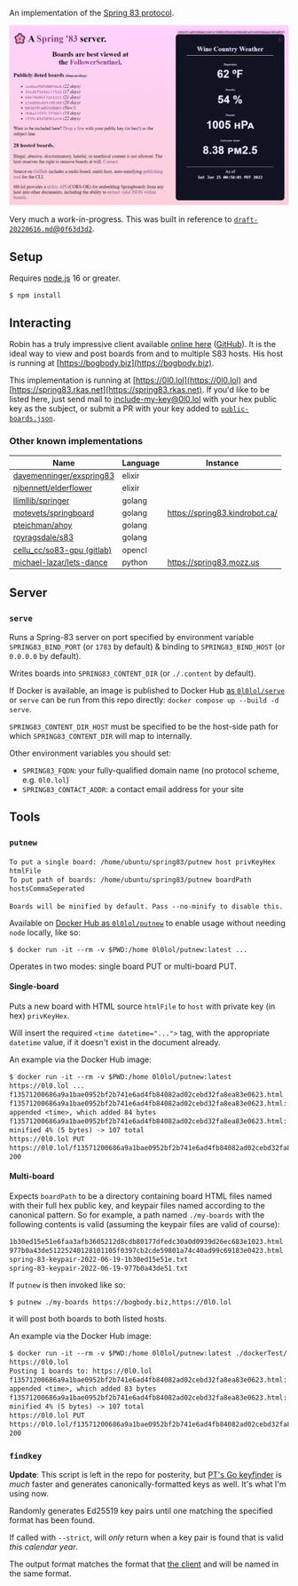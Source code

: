 An implementation of the [Spring 83 protocol](https://github.com/robinsloan/spring-83-spec).

![A screenshot of a host running serve, showing a selected Springboard](.github/serve-ss.png)

Very much a work-in-progress. This was built in reference to [`draft-20220616.md`@`0f63d3d2`](https://github.com/robinsloan/spring-83-spec/blob/0f63d3d25125106ad23428bcdaeb43b2c7840d53/draft-20220616.md).

## Setup

Requires [node.js](https://nodejs.org/) 16 or greater.

```
$ npm install
```

## Interacting

Robin has a truly impressive client available [online here](https://followersentinel.com/) ([GitHub](https://github.com/robinsloan/the-oakland-follower-sentinel)). It is the ideal way to view and post boards from and to multiple S83 hosts. His host is running at [https://bogbody.biz](https://bogbody.biz).

This implementation is running at [https://0l0.lol](https://0l0.lol) and [https://spring83.rkas.net](https://spring83.rkas.net). If you'd like to be listed here, just send mail to include-my-key@0l0.lol with your hex public key as the subject, or submit a PR with your key added to [`public-boards.json`](/public-boards.json).

### Other known implementations

| Name | Language | Instance |
| -------------------------- | ------------------- | -------------------------|
| [davemenninger/exspring83](https://github.com/davemenninger/exspring83) | elixir | |
| [njbennett/elderflower](https://github.com/njbennett/elderflower) | elixir | |
| [llimllib/springer](https://github.com/llimllib/springer) | golang | |
| [motevets/springboard](https://github.com/motevets/springboard) | golang | https://spring83.kindrobot.ca/ |
| [pteichman/ahoy](https://github.com/pteichman/ahoy) | golang | |
| [royragsdale/s83](https://github.com/royragsdale/s83) | golang | |
| [cellu_cc/so83-gpu (gitlab)](https://gitlab.com/cellu_cc/so83-gpu) | opencl | |
| [michael-lazar/lets-dance](https://github.com/michael-lazar/lets-dance) | python | https://spring83.mozz.us |

## Server

### `serve`

Runs a Spring-83 server on port specified by environment variable `SPRING83_BIND_PORT` (or `1783` by default) & binding to `SPRING83_BIND_HOST` (or `0.0.0.0` by default).

Writes boards into `SPRING83_CONTENT_DIR` (or `./.content` by default).

If Docker is available, an image is published to Docker Hub [as <code>0l0lol/serve</code>](https://hub.docker.com/r/0l0lol/serve) or `serve` can be run from this repo directly: `docker compose up --build -d serve`.

`SPRING83_CONTENT_DIR_HOST` must be specified to be the host-side path for which `SPRING83_CONTENT_DIR` will map to internally.

Other environment variables you should set:
  * `SPRING83_FQDN`: your fully-qualified domain name (no protocol scheme, e.g. `0l0.lol`)
  * `SPRING83_CONTACT_ADDR`: a contact email address for your site

## Tools

### `putnew`

```
To put a single board: /home/ubuntu/spring83/putnew host privKeyHex htmlFile
To put path of boards: /home/ubuntu/spring83/putnew boardPath hostsCommaSeperated

Boards will be minified by default. Pass --no-minify to disable this.
```

Available on [Docker Hub as `0l0lol/putnew`](https://hub.docker.com/r/0l0lol/putnew/tags) to
enable usage without needing `node` locally, like so:

```
$ docker run -it --rm -v $PWD:/home 0l0lol/putnew:latest ...
```

Operates in two modes: single board PUT or multi-board PUT.

#### Single-board

Puts a new board with HTML source `htmlFile` to `host` with private key (in hex) `privKeyHex`.

Will insert the required `<time datetime="...">` tag, with the appropriate `datetime` value, if it doesn't exist in the document already.

An example via the Docker Hub image:

```
$ docker run -it --rm -v $PWD:/home 0l0lol/putnew:latest https://0l0.lol ... f13571200686a9a1bae0952bf2b741e6ad4fb84082ad02cebd32fa8ea83e0623.html
f13571200686a9a1bae0952bf2b741e6ad4fb84082ad02cebd32fa8ea83e0623.html: appended <time>, which added 84 bytes
f13571200686a9a1bae0952bf2b741e6ad4fb84082ad02cebd32fa8ea83e0623.html: minified 4% (5 bytes) -> 107 total
https://0l0.lol PUT https://0l0.lol/f13571200686a9a1bae0952bf2b741e6ad4fb84082ad02cebd32fa8ea83e0623 200
```

#### Multi-board

Expects `boardPath` to be a directory containing board HTML files named with their full hex public key, and keypair files named according to the canonical pattern. So for example, a path named `./my-boards` with the following contents is valid (assuming the keypair files are valid of course):

```
1b30ed15e51e6faa3afb3605212d8cdb80177dfedc30a0d0939d26ec683e1023.html
977b0a43de51225240128101105f0397cb2cde59801a74c40ad99c69183e0423.html
spring-83-keypair-2022-06-19-1b30ed15e51e.txt
spring-83-keypair-2022-06-19-977b0a43de51.txt
```

If `putnew` is then invoked like so:

```
$ putnew ./my-boards https://bogbody.biz,https://0l0.lol
```

it will post both boards to both listed hosts.

An example via the Docker Hub image:

```
$ docker run -it --rm -v $PWD:/home 0l0lol/putnew:latest ./dockerTest/ https://0l0.lol
Posting 1 boards to: https://0l0.lol
f13571200686a9a1bae0952bf2b741e6ad4fb84082ad02cebd32fa8ea83e0623.html: appended <time>, which added 83 bytes
f13571200686a9a1bae0952bf2b741e6ad4fb84082ad02cebd32fa8ea83e0623.html: minified 4% (5 bytes) -> 107 total
https://0l0.lol PUT https://0l0.lol/f13571200686a9a1bae0952bf2b741e6ad4fb84082ad02cebd32fa8ea83e0623 200
```

### `findkey`

**Update**: This script is left in the repo for posterity, but [PT's Go keyfinder](https://github.com/pteichman/ahoy) is <i>much</i> faster and generates canonically-formatted keys as well. It's what I'm using now.

Randomly generates Ed25519 key pairs until one matching the specified format has been found.

If called with `--strict`, will _only_ return when a key pair is found that is valid _this calendar year_.

The output format matches the format that [the client](https://followersentinel.com/) and will be named in the same format.
